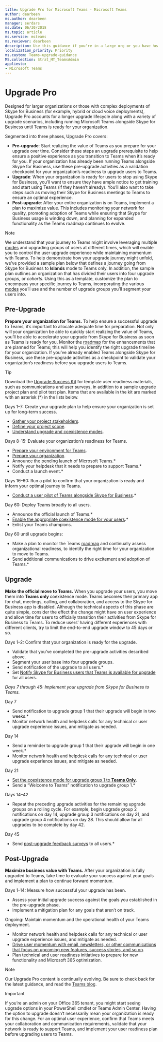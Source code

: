 ```yaml
---
title: Upgrade Pro for Microsoft Teams - Microsoft Teams
author: dearbeen
ms.author: dearbeen
manager: serdars
ms.date: 06/30/2018
ms.topic: article
ms.service: msteams
ms.reviewer: dearbeen
description: Use this guidance if you're in a large org or you have heavily customized your Skype for Business deployment. 
localization_priority: Priority
ms.custom: Teams-upgrade-guidance
MS.collection: Strat_MT_TeamsAdmin
appliesto:
- Microsoft Teams
---
```


# Upgrade Pro

Designed for larger organizations or those with complex deployments of Skype for Business (for example, hybrid or cloud voice deployments), Upgrade Pro accounts for a longer upgrade lifecycle along with a variety of upgrade scenarios, including running Microsoft Teams alongside Skype for Business until Teams is ready for your organization. 

Segmented into three phases, Upgrade Pro covers:

-   **Pre-upgrade**: Start realizing the value of Teams as you prepare for your upgrade over time. Consider these steps an upgrade prerequisite to help ensure a positive experience as you transition to Teams when it’s ready for you. If your organization has already been running Teams alongside Skype for Business, use these pre-upgrade activities as a validation checkpoint for your organization’s readiness to upgrade users to Teams.
-    **Upgrade**: When your organization is ready for users to stop using Skype for Business, you’ll want to ensure they have ample notice to get training and start using Teams (if they haven’t already). You’ll also want to take steps such as moving their Skype for Business meetings to Teams to ensure an optimal experience.
-    **Post-upgrade**: After your entire organization is on Teams, implement a plan to maximize value. This includes monitoring your network for quality, promoting adoption of Teams while ensuring that Skype for Business usage is winding down, and planning for expanded functionality as the Teams roadmap continues to evolve.
 
> [!NOTE]
> We understand that your journey to Teams might involve leveraging multiple [modes](https://aka.ms/skypetoteams-coexist) and upgrading groups of users at different times, which will enable you to control the user upgrade experience while maintaining momentum with Teams. To help demonstrate how your upgrade journey might unfold, we’ve provided a sample plan below that defines a journey going from Skype for Business to **Islands** mode to Teams only. In addition, the sample plan outlines an organization that has divided their users into four upgrade groups, or _cohorts_. Using this as a template, customize the plan to encompass your specific journey to Teams, incorporating the various [modes](https://aka.ms/skypetoteams-coexist) you’ll use and the number of upgrade groups you’ll segment your users into.

## Pre-Upgrade

**Prepare your organization for Teams.**  To help ensure a successful upgrade to Teams, it’s important to allocate adequate time for preparation. Not only will your organization be able to quickly start realizing the value of Teams, you’ll be able to accelerate your upgrade from Skype for Business as soon as Teams is ready for you. Monitor the [roadmap](https://aka.ms/skype2teamsroadmap) for the enhancements that are planned for Teams; this will help you identify the right upgrade timeline for your organization. If you’ve already enabled Teams alongside Skype for Business, use these pre-upgrade activities as a checkpoint to validate your organization’s readiness before you upgrade users to Teams. 

> [!Tip]
> Download the [Upgrade Success Kit](https://aka.ms/UserReadiness) for template user readiness materials, such as communications and user surveys, in addition to a sample upgrade project plan and pilot test plan. Items that are available in the kit are marked with an asterisk (\*) in the lists below.  

Days 1&ndash;7: Create your upgrade plan to help ensure your organization is set up for long-term success. 
-   [Gather your project stakeholders](upgrade-enlist-stakeholders.md).
-   [Define your project scope](upgrade-define-project-scope.md).
-   [Understand upgrade and coexistence modes](upgrade-and-coexistence-of-skypeforbusiness-and-teams.md).

Days 8&ndash;15: Evaluate your organization’s readiness for Teams.
-   [Prepare your environment for Teams](upgrade-prepare-environment.md).
-   [Prepare your organization](upgrade-prepare-organization.md).
-   Announce the pending launch of Microsoft Teams.\*
-   Notify your helpdesk that it needs to prepare to support Teams.\*
-   Conduct a launch event.*

Days 16&ndash;60: Run a pilot to confirm that your organization is ready and inform your optimal journey to Teams.
-   [Conduct a user pilot of Teams alongside Skype for Business](pilot-essentials.md).\*

Day 60: Deploy Teams broadly to all users.
-   Announce the official launch of Teams.\*
-   [Enable the appropriate coexistence mode for your users](setting-your-coexistence-and-upgrade-settings.md).\*
-   Enlist your Teams champions.

Day 60 until upgrade begins:
-   Make a plan to monitor the Teams [roadmap](https://aka.ms/skype2teamsroadmap) and continually assess organizational readiness, to identify the right time for your organization to move to Teams.
-   Send additional communications to drive excitement and adoption of Teams.\*

## Upgrade

**Make the official move to Teams.** When you upgrade your users, you move them into **Teams only** coexistence mode. Teams becomes their primary app for chat, meetings, calling, and collaboration, and access to the Skype for Business app is disabled. Although the technical aspects of this phase are quite simple, consider the effect the change might have on user experience and allow time for users to officially transition their activities from Skype for Business to Teams. To reduce users’ having different experiences with different clients, try to limit the end-to-end upgrade window to 45 days or so.

Days 1&ndash;2: Confirm that your organization is ready for the upgrade.
-   Validate that you’ve completed the pre-upgrade activities described above.
-   Segment your user base into four upgrade groups.
-   Send notification of the upgrade to all users.\*
-   Set [Notify Skype for Business users that Teams is available for upgrade](setting-your-coexistence-and-upgrade-settings.md) for all users.

_Days 7 through 45: Implement your upgrade from Skype for Business to Teams._

Day 7
-   Send notification to upgrade group 1 that their upgrade will begin in two weeks.\*
-   Monitor network health and helpdesk calls for any technical or user upgrade experience issues, and mitigate as needed.

Day 14
-   Send a reminder to upgrade group 1 that their upgrade will begin in one week.\*
-   Monitor network health and helpdesk calls for any technical or user upgrade experience issues, and mitigate as needed.

Day 21
-   [Set the coexistence mode for upgrade group 1 to **Teams Only**](setting-your-coexistence-and-upgrade-settings.md).
-   Send a “Welcome to Teams” notification to upgrade group 1.\*

Days 14&ndash;42
-   Repeat the preceding upgrade activities for the remaining upgrade groups on a rolling cycle. For example, begin upgrade group 2 notifications on day 14, upgrade group 3 notifications on day 21, and upgrade group 4 notifications on day 28. This should allow for all upgrades to be complete by day 42.

Day 45
-   Send [post-upgrade feedback surveys](https://aka.ms/UserReadiness) to all users.\*

## Post-Upgrade

**Maximize business value with Teams.** After your organization is fully upgraded to Teams, take time to evaluate your success against your goals and implement a plan to continue forward momentum.

Days 1&ndash;14: Measure how successful your upgrade has been.
-   Assess your initial upgrade success against the goals you established in the pre-upgrade phase.
-   Implement a mitigation plan for any goals that aren’t on track.

Ongoing: Maintain momentum and the operational health of your Teams deployment.
-   Monitor network health and helpdesk calls for any technical or user upgrade experience issues, and mitigate as needed.
-   [Drive user momentum with email, newsletters, or other communications that focus on upcoming new features, success stories, and so on](https://aka.ms/successwithteams).
-   Plan technical and user readiness initiatives to prepare for new functionality and Microsoft 365 optimization. <!-- (point to blog??)-->

> [!Note]
> Our Upgrade Pro content is continually evolving. Be sure to check back for the latest guidance, and read the [Teams blog](https://techcommunity.microsoft.com/t5/Microsoft-Teams-Blog/bg-p/MicrosoftTeamsBlog). 

> [!Important]
> If you’re an admin on your Office 365 tenant, you might start seeing upgrade options in your PowerShell cmdlet or Teams Admin Center. Having the option to upgrade doesn’t necessarily mean your organization is ready for this change. For an optimal user experience, confirm that Teams meets your collaboration and communication requirements, validate that your network is ready to support Teams, and implement your user readiness plan before upgrading users to Teams.
 
